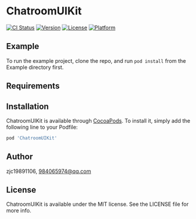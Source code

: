 # ChatroomUIKit

[![CI Status](https://img.shields.io/travis/zjc19891106/ChatroomUIKit.svg?style=flat)](https://travis-ci.org/zjc19891106/ChatroomUIKit)
[![Version](https://img.shields.io/cocoapods/v/ChatroomUIKit.svg?style=flat)](https://cocoapods.org/pods/ChatroomUIKit)
[![License](https://img.shields.io/cocoapods/l/ChatroomUIKit.svg?style=flat)](https://cocoapods.org/pods/ChatroomUIKit)
[![Platform](https://img.shields.io/cocoapods/p/ChatroomUIKit.svg?style=flat)](https://cocoapods.org/pods/ChatroomUIKit)

## Example

To run the example project, clone the repo, and run `pod install` from the Example directory first.

## Requirements

## Installation

ChatroomUIKit is available through [CocoaPods](https://cocoapods.org). To install
it, simply add the following line to your Podfile:

```ruby
pod 'ChatroomUIKit'
```

## Author

zjc19891106, 984065974@qq.com

## License

ChatroomUIKit is available under the MIT license. See the LICENSE file for more info.
